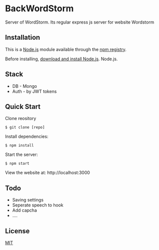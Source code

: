# BackWordStorm
Server of WordStorm.
Its regular express js server for website Wordstorm

## Installation

This is a [Node.js](https://nodejs.org/en/) module available through the
[npm registry](https://www.npmjs.com/).

Before installing, [download and install Node.js](https://nodejs.org/en/download/).
Node.js.


## Stack

  * DB - Mongo
  * Auth - by JWT tokens
  

## Quick Start

  Clone reository

```console
$ git clone [repo]
```

  Install dependencies:

```console
$ npm install
```

  Start the server:

```console
$ npm start
```

  View the website at: http://localhost:3000


## Todo

  * Saving settings
  * Seperate speech to hook
  * Add capcha
  * ....


## License

  [MIT](LICENSE)
